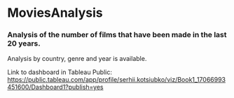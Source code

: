 # MoviesAnalysis
### Analysis of the number of films that have been made in the last 20 years. 
Analysis by country, genre and year is available. 

Link to dashboard in Tableau Public: https://public.tableau.com/app/profile/serhii.kotsiubko/viz/Book1_17066993451600/Dashboard1?publish=yes
